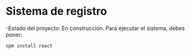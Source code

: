 <h1>Sistema de registro</h1>
-Estado del proyecto: En construcción.
Para ejecutar el sistema, debes poner:

```npm install react```
